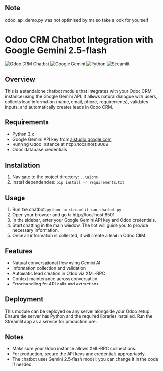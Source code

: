 ## Note
odoo_api_demo.py was not optimised by me so take a look for yourself

# Odoo CRM Chatbot Integration with Google Gemini 2.5-flash
![Odoo CRM Chatbot](https://img.shields.io/badge/Odoo-CRM-blue)
![Google Gemini](https://img.shields.io/badge/Google-Gemini-2.5--flash)
![Python](https://img.shields.io/badge/Python-3.x-green)
![Streamlit](https://img.shields.io/badge/Streamlit-1.13.0-red)

## Overview
This is a standalone chatbot module that integrates with your Odoo CRM instance using the Google Gemini API. It allows natural dialogue with users, collects lead information (name, email, phone, requirements), validates inputs, and automatically creates leads in Odoo CRM.

## Requirements
- Python 3.x
- Google Gemini API key from [aistudio.google.com](https://aistudio.google.com)
- Running Odoo instance at http://localhost:8069
- Odoo database credentials

## Installation
1. Navigate to the project directory: `..\aicrm`
2. Install dependencies: `pip install -r requirements.txt`

## Usage
1. Run the chatbot: `python -m streamlit run chatbot.py`
2. Open your browser and go to http://localhost:8501
3. In the sidebar, enter your Google Gemini API key and Odoo credentials.
4. Start chatting in the main window. The bot will guide you to provide necessary information.
5. Once all information is collected, it will create a lead in Odoo CRM.

## Features
- Natural conversational flow using Gemini AI
- Information collection and validation
- Automatic lead creation in Odoo via XML-RPC
- Context maintenance across conversation
- Error handling for API calls and extractions

## Deployment
This module can be deployed on any server alongside your Odoo setup. Ensure the server has Python and the required libraries installed. Run the Streamlit app as a service for production use.

## Notes
- Make sure your Odoo instance allows XML-RPC connections.
- For production, secure the API keys and credentials appropriately.
- The chatbot uses Gemini 2.5-flash model; you can change it in the code if needed.